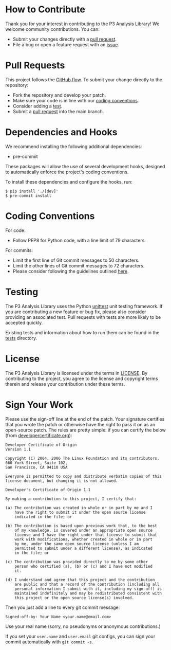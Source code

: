 # How to Contribute

Thank you for your interest in contributing to the P3 Analysis Library! We
welcome community contributions. You can:

- Submit your changes directly with a [pull request][1].
- File a bug or open a feature request with an [issue][2].

[1]: https://github.com/P3HPC/p3-analysis-library/pulls
[2]: https://github.com/P3HPC/p3-analysis-library/issues

# Pull Requests

This project follows the [GitHub flow][3]. To submit your change directly to
the repository:

- Fork the repository and develop your patch.
- Make sure your code is in line with our [coding conventions][4].
- Consider adding a [test][5].
- Submit a [pull request][6] into the main branch.

[3]: https://guides.github.com/introduction/flow/index.html
[4]: #coding-conventions
[5]: #testing
[6]: https://docs.github.com/en/free-pro-team@latest/github/collaborating-with-issues-and-pull-requests/creating-a-pull-request

# Dependencies and Hooks

We recommend installing the following additional dependencies:

- pre-commit

These packages will allow the use of several development hooks, designed to
automatically enforce the project's coding conventions.

To install these dependencies and configure the hooks, run:

    $ pip install './[dev]'
    $ pre-commit install

# Coding Conventions

For code:
- Follow PEP8 for Python code, with a line limit of 79 characters.

For commits:
- Limit the first line of Git commit messages to 50 characters.
- Limit the other lines of Git commit messages to 72 characters.
- Please consider following the guidelines outlined [here][7].

[7]: https://cbea.ms/git-commit/

# Testing

The P3 Analysis Library uses the Python [unittest][8] unit testing framework.
If you are contributing a new feature or bug fix, please also consider
providing an associated test. Pull requests with tests are more likely to be
accepted quickly.

Existing tests and information about how to run them can be found in the
[tests](tests) directory.

[8]: https://docs.python.org/3/library/unittest.html

# License

The P3 Analysis Library is licensed under the terms in [LICENSE](LICENSE). By
contributing to the project, you agree to the license and copyright terms
therein and release your contribution under these terms.

# Sign Your Work

Please use the sign-off line at the end of the patch. Your signature certifies
that you wrote the patch or otherwise have the right to pass it on as an
open-source patch. The rules are pretty simple: if you can certify
the below (from [developercertificate.org](http://developercertificate.org/)):

```
Developer Certificate of Origin
Version 1.1

Copyright (C) 2004, 2006 The Linux Foundation and its contributors.
660 York Street, Suite 102,
San Francisco, CA 94110 USA

Everyone is permitted to copy and distribute verbatim copies of this
license document, but changing it is not allowed.

Developer's Certificate of Origin 1.1

By making a contribution to this project, I certify that:

(a) The contribution was created in whole or in part by me and I
    have the right to submit it under the open source license
    indicated in the file; or

(b) The contribution is based upon previous work that, to the best
    of my knowledge, is covered under an appropriate open source
    license and I have the right under that license to submit that
    work with modifications, whether created in whole or in part
    by me, under the same open source license (unless I am
    permitted to submit under a different license), as indicated
    in the file; or

(c) The contribution was provided directly to me by some other
    person who certified (a), (b) or (c) and I have not modified
    it.

(d) I understand and agree that this project and the contribution
    are public and that a record of the contribution (including all
    personal information I submit with it, including my sign-off) is
    maintained indefinitely and may be redistributed consistent with
    this project or the open source license(s) involved.
```

Then you just add a line to every git commit message:

    Signed-off-by: Your Name <your.name@email.com>

Use your real name (sorry, no pseudonyms or anonymous contributions.)

If you set your `user.name` and `user.email` git configs, you can sign your
commit automatically with `git commit -s`.
